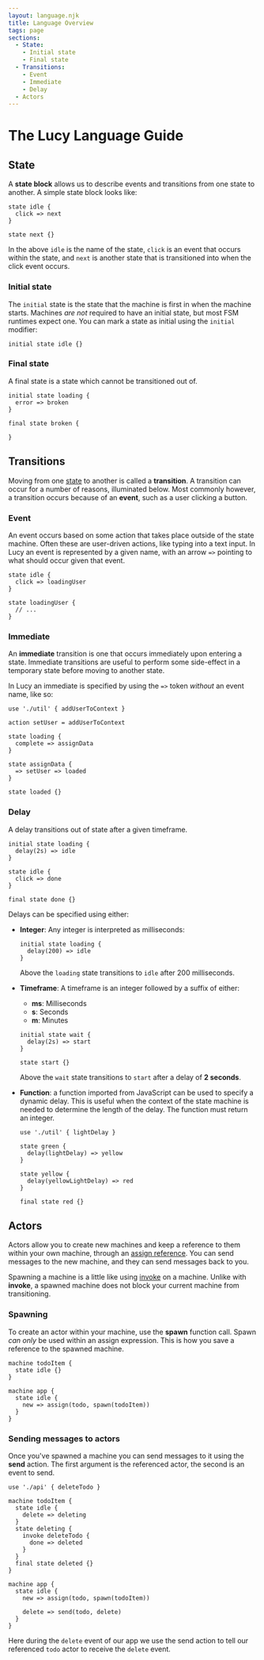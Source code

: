 ```yaml
---
layout: language.njk
title: Language Overview
tags: page
sections:
  - State:
    - Initial state
    - Final state
  - Transitions:
    - Event
    - Immediate
    - Delay
  - Actors
---
```


# The Lucy Language Guide

## State

A __state block__ allows us to describe events and transitions from one state to another. A simple state block looks like:

```lucy
state idle {
  click => next
}

state next {}
```

In the above `idle` is the name of the state, `click` is an event that occurs within the state, and `next` is another state that is transitioned into when the click event occurs.

### Initial state

The `initial` state is the state that the machine is first in when the machine starts. Machines *are not* required to have an initial state, but most FSM runtimes expect one. You can mark a state as initial using the `initial` modifier:

```lucy
initial state idle {}
```

### Final state

A final state is a state which cannot be transitioned out of.

```lucy
initial state loading {
  error => broken
}

final state broken {

}
```

## Transitions

Moving from one [state](#state) to another is called a __transition__. A transition can occur for a number of reasons, illuminated below. Most commonly however, a transition occurs because of an __event__, such as a user clicking a button.

### Event

An event occurs based on some action that takes place outside of the state machine. Often these are user-driven actions, like typing into a text input. In Lucy an event is represented by a given name, with an arrow `=>` pointing to what should occur given that event.

```lucy
state idle {
  click => loadingUser
}

state loadingUser {
  // ...  
}
```

### Immediate

An __immediate__ transition is one that occurs immediately upon entering a state. Immediate transitions are useful to perform some side-effect in a temporary state before moving to another state.

In Lucy an immediate is specified by using the `=>` token *without* an event name, like so:

```lucy
use './util' { addUserToContext }

action setUser = addUserToContext

state loading {
  complete => assignData
}

state assignData {
  => setUser => loaded
}

state loaded {}
```

### Delay

A delay transitions out of state after a given timeframe.

```lucy
initial state loading {
  delay(2s) => idle
}

state idle {
  click => done
}

final state done {}
```

Delays can be specified using either:

* __Integer__: Any integer is interpreted as milliseconds:

  ```lucy
  initial state loading {
    delay(200) => idle
  }
  ```

  Above the `loading` state transitions to `idle` after 200 milliseconds.

* __Timeframe__: A timeframe is an integer followed by a suffix of either:
  * __ms__: Milliseconds
  * __s__: Seconds
  * __m__: Minutes

  ```lucy
  initial state wait {
    delay(2s) => start
  }

  state start {}
  ```

  Above the `wait` state transitions to `start` after a delay of __2 seconds__.


* __Function__: a function imported from JavaScript can be used to specify a dynamic delay. This is useful when the context of the state machine is needed to determine the length of the delay. The function must return an integer.

  ```lucy
  use './util' { lightDelay }

  state green {
    delay(lightDelay) => yellow
  }

  state yellow {
    delay(yellowLightDelay) => red
  }

  final state red {}
  ```

## Actors

Actors allow you to create new machines and keep a reference to them within your own machine, through an [assign reference](#assign). You can send messages to the new machine, and they can send messages back to you.

Spawning a machine is a little like using [invoke](#invoke) on a machine. Unlike with __invoke__, a spawned machine does not block your current machine from transitioning.

### Spawning

To create an actor within your machine, use the __spawn__ function call. Spawn *can only* be used within an assign expression. This is how you save a reference to the spawned machine.

```lucy
machine todoItem {
  state idle {}
}

machine app {
  state idle {
    new => assign(todo, spawn(todoItem))
  }
}
```

### Sending messages to actors

Once you've spawned a machine you can send messages to it using the __send__ action. The first argument is the referenced actor, the second is an event to send.

```lucy
use './api' { deleteTodo }

machine todoItem {
  state idle {
    delete => deleting
  }
  state deleting {
    invoke deleteTodo {
      done => deleted
    }
  }
  final state deleted {}
}

machine app {
  state idle {
    new => assign(todo, spawn(todoItem))

    delete => send(todo, delete)
  }
}
```

Here during the `delete` event of our app we use the send action to tell our referenced `todo` actor to receive the `delete` event.